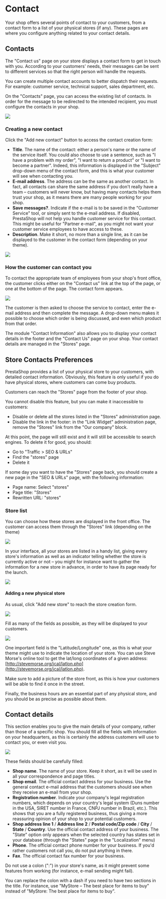 # Contact

Your shop offers several points of contact to your customers, from a contact form to a list of your physical stores \(if any\). These pages are where you configure anything related to your contact details.

## Contacts

The "Contact us" page on your store displays a contact form to get in touch with you. According to your customers' needs, their messages can be sent to different services so that the right person will handle the requests.

You can create multiple contact accounts to better dispatch their requests. For example: customer service, technical support, sales department, etc. 

On the "Contacts" page, you can access the existing list of contacts. In order for the message to be redirected to the intended recipient, you must configure the contacts in your shop.

![](../../../.gitbook/assets/23789574%20%282%29.png)

### Creating a new contact

Click the "Add new contact" button to access the contact creation form:

* **Title**. The name of the contact: either a person's name or the name of the service itself. You could also choose to use a sentence, such as "I have a problem with my order", "I want to return a product" or "I want to become a partner". Indeed, this information is displayed in the "Subject" drop-down menu of the contact form, and this is what your customer will see when contacting you.
* **E-mail address**. The address can be the same as another contact. In fact, all contacts can share the same address if you don't really have a team – customers will never know, but having many contacts helps them trust your shop, as it means there are many people working for your shop.
* **Save messages?**. Indicate if the e-mail is to be saved in the "Customer Service" tool, or simply sent to the e-mail address. If disabled, PrestaShop will not help you handle customer service for this contact. This might be useful for "Partner e-mail", as you might not want your customer service employees to have access to these.
* **Description**. Make it short, no more than a single line, as it can be displayed to the customer in the contact form \(depending on your theme\).

![](../../../.gitbook/assets/30670852%20%284%29%20%284%29%20%284%29.png)

### How the customer can contact you

To contact the appropriate team of employees from your shop's front office, the customer clicks either on the "Contact us" link at the top of the page, or one at the bottom of the page. The contact form appears.

![](../../../.gitbook/assets/51839985%20%284%29%20%284%29%20%282%29.png)

The customer is then asked to choose the service to contact, enter the e-mail address and then complete the message. A drop-down menu makes it possible to choose which order is being discussed, and even which product from that order.

The module "Contact Information" also allows you to display your contact details in the footer and the "Contact Us" page on your shop. Your contact details are managed in the "Stores" page.

## Store Contacts Preferences

PrestaShop provides a list of your physical store to your customers, with detailed contact information. Obviously, this feature is only useful if you do have physical stores, where customers can come buy products.

Customers can reach the "Stores" page from the footer of your shop.

You cannot disable this feature, but you can make it inaccessible to customers:

* Disable or delete all the stores listed in the "Stores" administration page.
* Disable the link in the footer: in the "Link Widget" administration page, remove the "Stores" link from the "Our company" block.

At this point, the page will still exist and it will still be accessible to search engines. To delete it for good, you should:

* Go to "Traffic &gt; SEO & URLs"
* Find the "stores" page
* Delete it

If some day you want to have the "Stores" page back, you should create a new page in the "SEO & URLs" page, with the following information:

* Page name: Select "stores"
* Page title: "Stores"
* Rewritten URL: "stores"

### Store list <a id="StoresandContactDetails-Storelist"></a>

You can choose how these stores are displayed in the front office. The customer can access them through the "Stores" link \(depending on the theme\)

![](../../../.gitbook/assets/51839987%20%284%29%20%284%29%20%282%29.png)

In your interface, all your stores are listed in a handy list, giving every store's information as well as an indicator telling whether the store is currently active or not – you might for instance want to gather the information for a new store in advance, in order to have its page ready for the launch.

![](../../../.gitbook/assets/45580496%20%284%29%20%284%29%20%282%29.png)

#### Adding a new physical store <a id="StoresandContactDetails-Addinganewphysicalstore"></a>

As usual, click "Add new store" to reach the store creation form.

![](../../../.gitbook/assets/45580497%20%284%29%20%284%29.png)

Fill as many of the fields as possible, as they will be displayed to your customers.

![](../../../.gitbook/assets/51839988%20%285%29%20%285%29%20%282%29.png)

One important field is the "Latitude/Longitude" one, as this is what your theme might use to indicate the location of your store. You can use Steve Morse's online tool to get the lat/long coordinates of a given address: [http://stevemorse.org/jcal/latlon.php](http://stevemorse.org/jcal/latlon.php).

Make sure to add a picture of the store front, as this is how your customers will be able to find it once in the street.

Finally, the business hours are an essential part of any physical store, and you should be as precise as possible about them.

## Contact details

This section enables you to give the main details of your company, rather than those of a specific shop. You should fill all the fields with information on your headquarters, as this is certainly the address customers will use to contact you, or even visit you.

![](../../../.gitbook/assets/45580500%20%284%29%20%284%29.png)

These fields should be carefully filled:

* **Shop name**. The name of your store. Keep it short, as it will be used in all your correspondence and page titles.
* **Shop email**. The official contact address for your business. Use the general contact e-mail address that the customers should see when they receive an e-mail from your shop.
* **Registration number**. Indicate your company's legal registration numbers, which depends on your country's legal system \(Duns number in the USA, SIRET number in France, CNPJ number in Brazil, etc.\). This shows that you are a fully registered business, thus giving a more reassuring opinion of your shop to your potential customers.
* **Shop address line 1** / **Address line 2** / **Postal code/Zip code** / **City** / **State** / **Country**. Use the official contact address of your business. The "State" option only appears when the selected country has states set in your database \(through the "States" page in the "Localization" menu\)
* **Phone**. The official contact phone number for your business. If you'd rather customers not call you, do not put anything in there.
* **Fax**. The official contact fax number for your business.

Do not use a colon \(":"\) in your store's name, as it might prevent some features from working \(for instance, e-mail sending might fail\).

You can replace the colon with a dash if you need to have two sections in the title. For instance, use "MyStore – The best place for items to buy" instead of "MyStore: The best place for items to buy".



